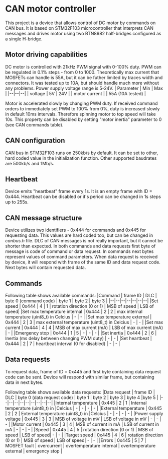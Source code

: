 # CAN motor controller
This project is a device that allows control of DC motor by commands on CAN bus. It is based on STM32F103 microcontroller that interprets CAN messages and drives motor using two BTN8982 half-bridges configured as a single H-bridge. 

## Motor driving capabilities
DC motor is controlled with 21kHz PWM signal with 0-100% duty. PWM can be regulated in 0.1% steps - from 0 to 1000. Theoretically max current that MOSFETs can handle is 55A, but it can be futher limited by traces width and connectors. It was tested up to 10A, but should handle much more without any problems. Power supply voltage range is 5-24V.
| Parameter | Min | Max |
|--|--|--|
| voltage | 5V | 24V |
| motor current |  | 55A (10A tested) |

Motor is accelerated slowly by changing PWM duty. If received command orders to immediately set PWM to 100% from 0%, duty is increased slowly in default 10ms intervals. Therefore spinning motor to top speed will take 10s. This property can be disabled by setting "motor inertia" parameter to 0 (see CAN commands table).

## CAN configuration
CAN bus in STM32F103 runs on 250kb/s by default. It can be set to other, hard coded value in the initialization function. Other supported baudrates are 500kb/s and 1Mb/s. 

## Heartbeat
Device emits "heartbeat" frame every 1s. It is an empty frame with ID = 0x444. Heartbeat can be disabled or it's period can be changed in 1s steps up to 255s.

## CAN message structure
Device utilizes two identifiers - 0x444 for commands and 0x445 for requesting data. This values are hard coded too, but can be changed in *canbus.h* file. DLC of CAN messages is not really important, but it cannot be shorter than expected.
In both commands and data requests first byte of message is code of command or data request. In commands next bytes represent values of command parameters. When data request is received by device, it will respond with frame of the same ID and data request code. Next bytes will contain requested data.

## Commands
Following table shows available commands:
|Command | frame ID | DLC | byte 0 (command code) | byte 1 | byte 2 | byte 3 |
|--|--|--|--|--|--|--|
|Set speed | 0x444 | 4 | 1 | rotation direction (0 or 1) | MSB of speed | LSB of speed|
|Set max temperature internal | 0x444 | 2 | 2 | max internal temperature (uint8_t) in Celcius | - | - |
|Set max temperature external | 0x444 | 2 | 3 | max external temperature (uint8_t) in Celcius | - | - |
|Set max current | 0x444 | 4 | 4 | MSB of max current (mA) | LSB of max current (mA) | - |
|Emergency stop | 0x444 | 1 | 5 | - | - | - |
|Set inertia | 0x444 | 2 | 6 | Inertia (ms delay between changing PWM duty) | - | - |
|Set heartbeat | 0x444 | 2 | 7 | heartbeat interval (0 for disabled) | - | - |

## Data requests
To request data, frame of ID = 0x445 and first byte containing data request code can be sent. Device will respond with similar frame, but containing data in next bytes.
 
Following table shows available data requests:
|Data request | frame ID | DLC | byte 0 (data request code) | byte 1 | byte 2 | byte 3 | byte 4 |byte 5 |
|--|--|--|--|--|--|--|--|--|
|Internal temperature | 0x445 | 2 | 1 | Internal temperature (uint8_t) in |Celcius | - | - | - | - |
|External temperature | 0x445 | 2 | 2 | External temperature (uint8_t) in |Celcius | - | - | - | - |
|Power supply voltage | 0x445 | 3 | 3 | MSB of voltage in mV | LSB of voltage in mV | - | - | - |
|Motor current | 0x445 | 3 | 4 | MSB of current in mA | LSB of current in mA | - | - | - |
|Speed | 0x445 | 4 | 5 | rotation direction (0 or 1) | MSB of speed | LSB of speed| - | - |
|Target speed | 0x445 | 4 | 6 | rotation direction (0 or 1) | MSB of speed | LSB of speed| - | - |
|Errors | 0x445 | 5 | 7 | MOSFET fault | overcurrent | overtemperature internal | overtemperature external | emergency stop |